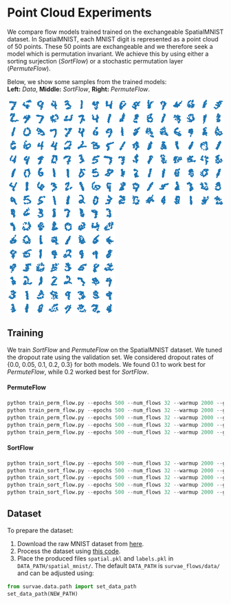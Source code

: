 # Point Cloud Experiments

We compare flow models trained trained on the exchangeable SpatialMNIST dataset. In SpatialMNIST, each MNIST digit is represented as a point cloud of 50 points. These 50 points are exchangeable and we therefore seek a model which is permutation invariant. We achieve this by using either a sorting surjection (*SortFlow*) or a stochastic permutation layer (*PermuteFlow*).

Below, we show some samples from the trained models:  
**Left:** *Data*, **Middle:** *SortFlow*, **Right:** *PermuteFlow*.  

<img src="../../assets/point_cloud/data.png" width="250"> <img src="../../assets/point_cloud/sort_flow.png" width="250"> <img src="../../assets/point_cloud/perm_flow.png" width="250">


## Training

We train *SortFlow* and *PermuteFlow* on the SpatialMNIST dataset.
We tuned the dropout rate using the validation set. We considered dropout rates of {0.0, 0.05, 0.1, 0.2, 0.3} for both models.
We found 0.1 to work best for *PermuteFlow*, while 0.2 worked best for *SortFlow*.

#### PermuteFlow
```python
python train_perm_flow.py --epochs 500 --num_flows 32 --warmup 2000 --gamma 0.995 --device cuda --name deepflow_perm
python train_perm_flow.py --epochs 500 --num_flows 32 --warmup 2000 --gamma 0.995 --device cuda --dropout 0.05 --name deepflow_perm005
python train_perm_flow.py --epochs 500 --num_flows 32 --warmup 2000 --gamma 0.995 --device cuda --dropout 0.1 --name deepflow_perm01
python train_perm_flow.py --epochs 500 --num_flows 32 --warmup 2000 --gamma 0.995 --device cuda --dropout 0.2 --name deepflow_perm02
python train_perm_flow.py --epochs 500 --num_flows 32 --warmup 2000 --gamma 0.995 --device cuda --dropout 0.3 --name deepflow_perm03
```

#### SortFlow
```python
python train_sort_flow.py --epochs 500 --num_flows 32 --warmup 2000 --gamma 0.995 --device cuda --name deepflow_sort
python train_sort_flow.py --epochs 500 --num_flows 32 --warmup 2000 --gamma 0.995 --device cuda --dropout 0.05 --name deepflow_sort005
python train_sort_flow.py --epochs 500 --num_flows 32 --warmup 2000 --gamma 0.995 --device cuda --dropout 0.1 --name deepflow_sort01
python train_sort_flow.py --epochs 500 --num_flows 32 --warmup 2000 --gamma 0.995 --device cuda --dropout 0.2 --name deepflow_sort02
python train_sort_flow.py --epochs 500 --num_flows 32 --warmup 2000 --gamma 0.995 --device cuda --dropout 0.3 --name deepflow_sort03
```

## Dataset

To prepare the dataset:
1. Download the raw MNIST dataset from [here](http://yann.lecun.com/exdb/mnist/).
1. Process the dataset using [this code](https://github.com/conormdurkan/neural-statistician/blob/master/spatial/spatialcreate.py).
1. Place the produced files `spatial.pkl` and `labels.pkl` in `DATA_PATH/spatial_mnist/`. The default `DATA_PATH` is `survae_flows/data/` and can be adjusted using:
```python
from survae.data.path import set_data_path
set_data_path(NEW_PATH)
```
